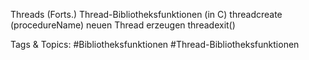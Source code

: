 Threads (Forts.)
Thread-Bibliotheksfunktionen (in C)
threadcreate (procedureName)
neuen Thread erzeugen
threadexit()

   Tags & Topics:
   #Bibliotheksfunktionen
   #Thread-Bibliotheksfunktionen